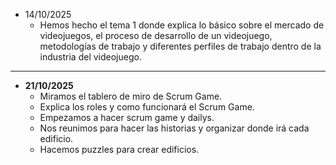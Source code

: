 - 14/10/2025
	- Hemos hecho el tema 1 donde explica lo básico sobre el mercado de videojuegos, el proceso de desarrollo de un videojuego, metodologías de trabajo y diferentes perfiles de trabajo dentro de la industria del videojuego.
-----
- **21/10/2025**
	- Miramos el tablero de miro de Scrum Game.
	- Explica los roles y como funcionará el Scrum Game.
	- Empezamos a hacer scrum game y dailys.
	- Nos reunimos para hacer las historias y organizar donde irá cada edificio.
	- Hacemos puzzles para crear edificios.